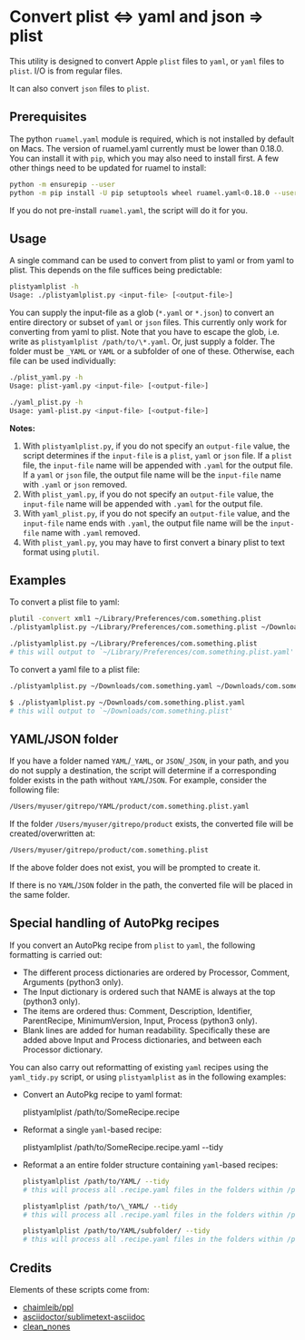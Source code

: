 # Convert plist <=> yaml and json => plist

This utility is designed to convert Apple `plist` files to `yaml`, or `yaml` files to `plist`. I/O is from regular files.

It can also convert `json` files to `plist`.

## Prerequisites

The python `ruamel.yaml` module is required, which is not installed by default on Macs. The version of ruamel.yaml currently must be lower than 0.18.0. You can install it with `pip`, which you may also need to install first. A few other things need to be updated for ruamel to install:

```bash
python -m ensurepip --user
python -m pip install -U pip setuptools wheel ruamel.yaml<0.18.0 --user
```

If you do not pre-install `ruamel.yaml`, the script will do it for you.

## Usage

A single command can be used to convert from plist to yaml or from yaml to plist. This depends on the file suffices being predictable:

```bash
plistyamlplist -h
Usage: ./plistyamlplist.py <input-file> [<output-file>]
```

You can supply the input-file as a glob (`*.yaml` or `*.json`) to convert an entire directory or subset of `yaml` or `json` files. This currently only work for converting from yaml to plist. Note that you have to escape the glob, i.e. write as `plistyamlplist /path/to/\*.yaml`. Or, just supply a folder. The folder must be `_YAML` or `YAML` or a subfolder of one of these.
Otherwise, each file can be used individually:

```bash
./plist_yaml.py -h
Usage: plist-yaml.py <input-file> [<output-file>]

./yaml_plist.py -h
Usage: yaml-plist.py <input-file> [<output-file>]
```

**Notes:**

1. With `plistyamlplist.py`, if you do not specify an `output-file` value, the script determines if the `input-file` is a `plist`, `yaml` or `json` file. If a `plist` file, the `input-file` name will be appended with `.yaml` for the output file. If a `yaml` or `json` file, the output file name will be the `input-file` name with `.yaml` or `json` removed.
2. With `plist_yaml.py`, if you do not specify an `output-file` value, the `input-file` name will be appended with `.yaml` for the output file.
3. With `yaml_plist.py`, if you do not specify an `output-file` value, and the `input-file` name ends with `.yaml`, the output file name will be the `input-file` name with `.yaml` removed.
4. With `plist_yaml.py`, you may have to first convert a binary plist to text format using `plutil`.

## Examples

To convert a plist file to yaml:

```bash
plutil -convert xml1 ~/Library/Preferences/com.something.plist
./plistyamlplist.py ~/Library/Preferences/com.something.plist ~/Downloads/com.something.yaml
```

```bash
./plistyamlplist.py ~/Library/Preferences/com.something.plist
# this will output to `~/Library/Preferences/com.something.plist.yaml'
```

To convert a yaml file to a plist file:

```bash
./plistyamlplist.py ~/Downloads/com.something.yaml ~/Downloads/com.something.plist
```

```bash
$ ./plistyamlplist.py ~/Downloads/com.something.plist.yaml
# this will output to `~/Downloads/com.something.plist'
```

## YAML/JSON folder

If you have a folder named `YAML`/`_YAML`, or `JSON`/`_JSON`, in your path, and you do not supply a destination, the script will determine if a corresponding folder exists in the path without `YAML`/`JSON`. For example, consider the following file:

```bash
/Users/myuser/gitrepo/YAML/product/com.something.plist.yaml
```

If the folder `/Users/myuser/gitrepo/product` exists, the converted file will be created/overwritten at:

```bash
/Users/myuser/gitrepo/product/com.something.plist
```

If the above folder does not exist, you will be prompted to create it.

If there is no `YAML`/`JSON` folder in the path, the converted file will be placed in the same folder.

## Special handling of AutoPkg recipes

If you convert an AutoPkg recipe from `plist` to `yaml`, the following formatting is carried out:

- The different process dictionaries are ordered by Processor, Comment, Arguments (python3 only).
- The Input dictionary is ordered such that NAME is always at the top (python3 only).
- The items are ordered thus: Comment, Description, Identifier, ParentRecipe, MinimumVersion, Input, Process (python3 only).
- Blank lines are added for human readability. Specifically these are added above Input and Process dictionaries, and between each Processor dictionary.

You can also carry out reformatting of existing `yaml` recipes using the `yaml_tidy.py` script, or using `plistyamlplist` as in the following examples:

- Convert an AutoPkg recipe to yaml format:

  plistyamlplist /path/to/SomeRecipe.recipe

- Reformat a single `yaml`-based recipe:

  plistyamlplist /path/to/SomeRecipe.recipe.yaml --tidy

- Reformat a an entire folder structure containing `yaml`-based recipes:

  ```bash
  plistyamlplist /path/to/YAML/ --tidy
  # this will process all .recipe.yaml files in the folders within /path/to/YAML

  plistyamlplist /path/to/\_YAML/ --tidy
  # this will process all .recipe.yaml files in the folders within /path/to/_YAML

  plistyamlplist /path/to/YAML/subfolder/ --tidy
  # this will process all .recipe.yaml files in the folders within /path/to/_YAML/subfolder
  ```

## Credits

Elements of these scripts come from:

- [chaimleib/ppl](https://github.com/chaimleib/ppl)
- [asciidoctor/sublimetext-asciidoc](https://github.com/asciidoctor/sublimetext-asciidoc)
- [clean_nones](https://stackoverflow.com/questions/4255400/exclude-empty-null-values-from-json-serialization)
